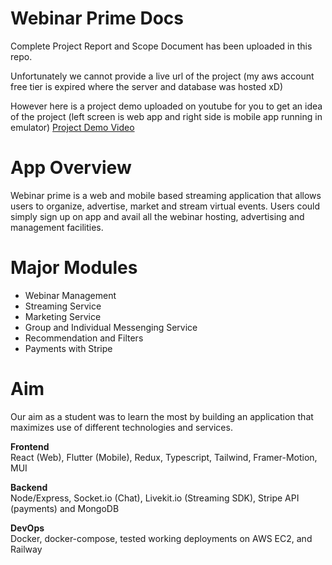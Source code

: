 # Webinar Prime Docs
Complete Project Report and Scope Document has been uploaded in this repo.

Unfortunately we cannot provide a live url of the project (my aws account free tier is expired where the server and database was hosted xD)

However here is a project demo uploaded on youtube for you to get an idea of the project (left screen is web app and right side is mobile app running in emulator)
[Project Demo Video](https://www.youtube.com/watch?v=7dyB0Kd2VtE&t=118s) 

# App Overview
Webinar prime is a web and mobile based streaming application that allows users to organize, advertise, market and stream virtual events. 
Users could simply sign up on app and avail all the webinar hosting, advertising and management facilities. 


# Major Modules
- Webinar Management
- Streaming Service
- Marketing Service
- Group and Individual Messenging Service
- Recommendation and Filters
- Payments with Stripe

# Aim
Our aim as a student was to learn the most by building an application that maximizes use of different technologies and services. 

__Frontend__ \
React (Web), Flutter (Mobile), Redux, Typescript, Tailwind, Framer-Motion, MUI

__Backend__ \
Node/Express, Socket.io (Chat), Livekit.io (Streaming SDK), Stripe API (payments) and MongoDB

__DevOps__ \
Docker, docker-compose, tested working deployments on AWS EC2, and Railway
